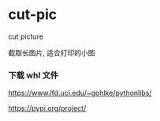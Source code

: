 # cut-pic
cut picture

截取长图片, 适合打印的小图




### 下载 whl 文件
https://www.lfd.uci.edu/~gohlke/pythonlibs/

https://pypi.org/project/